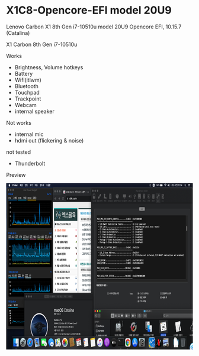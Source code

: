 # X1C8-Opencore-EFI model 20U9
Lenovo Carbon X1 8th Gen i7-10510u model 20U9 Opencore EFI, 10.15.7 (Catalina)

X1 Carbon 8th Gen i7-10510u

Works
- Brightness, Volume hotkeys
- Battery
- Wifi(itlwm)
- Bluetooth
- Touchpad
- Trackpoint
- Webcam
- internal speaker

Not works
- internal mic
- hdmi out (flickering & noise)

not tested
- Thunderbolt

Preview

<img src="https://github.com/reactor900/X1C8-Opencore-EFI/blob/main/Screenshot.png" width="800" height="450" />
